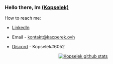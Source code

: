 
### Hello there, Im [(Kopselek)](https://github.com/Kopselek)

How to reach me:

- [LinkedIn](https://www.linkedin.com/in/konrad-kacperek-709740198/)

- Email - kontakt@kacperek.ovh

- [Discord](https://discord.com/) - Kopselek#6052
<p align="center">
<a href="https://github.com/anuraghazra/github-readme-stats">
  <img align="center" src="https://github-readme-stats.vercel.app/api?username=Kopselek&show_icons=true&include_all_commits=true&theme=buefy" alt="Kopselek github stats" />
  </p>

